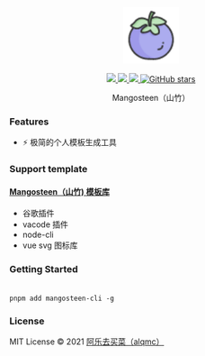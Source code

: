 <p align="center">
  <img width="100px" src="./assets/logo-min.png">
</p>

<p align="center">
  <a href="https://www.npmjs.org/package/mangosteen-cli">
  <img src="https://img.shields.io/npm/v/mangosteen-cli.svg">
  </a>
  <a href="https://npmcharts.com/compare/mangosteen-cli?minimal=true">
  <img src="https://img.shields.io/npm/dm/mangosteen-cli.svg?color=357C3C">
  </a>
  <a href="https://npmcharts.com/compare/mangosteen-cli?minimal=true">
  <img src="https://img.shields.io/npm/l/mangosteen-cli.svg?color=blue">
  </a>
  <a href="https://github.com/alqmc/mangosteen" target="__blank"><img alt="GitHub stars" src="https://img.shields.io/github/stars/alqmc/mangosteen?style=social">
  
  </a>
  <br>
</p>

<p align="center"> Mangosteen（山竹）</p>

### Features

- ⚡️ 极简的个人模板生成工具

### Support template

#### [ Mangosteen（山竹) 模板库](https://github.com/alqmc/mo-templates)

- 谷歌插件
- vacode 插件
- node-cli
- vue svg 图标库

### Getting Started

```shell

pnpm add mangosteen-cli -g

```

### License

MIT License © 2021 [阿乐去买菜（alqmc）](https://github.com/alqmc)

